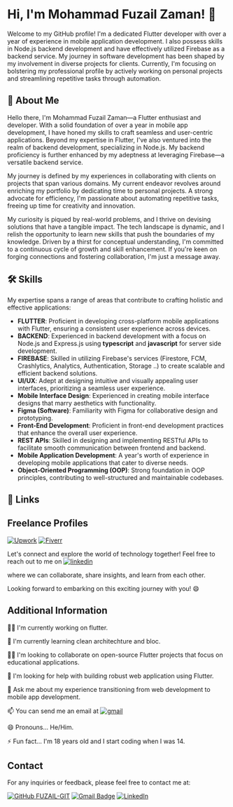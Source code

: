# Hi, I'm Mohammad Fuzail Zaman! 👋

Welcome to my GitHub profile! I'm a dedicated Flutter developer with over a year of experience in mobile application development. I also possess skills in Node.js backend development and have effectively utilized Firebase as a backend service. My journey in software development has been shaped by my involvement in diverse projects for clients. Currently, I'm focusing on bolstering my professional profile by actively working on personal projects and streamlining repetitive tasks through automation.

## 🚀 About Me
Hello there, I'm Mohammad Fuzail Zaman—a Flutter enthusiast and developer. With a solid foundation of over a year in mobile app development, I have honed my skills to craft seamless and user-centric applications. Beyond my expertise in Flutter, I've also ventured into the realm of backend development, specializing in Node.js. My backend proficiency is further enhanced by my adeptness at leveraging Firebase—a versatile backend service.

My journey is defined by my experiences in collaborating with clients on projects that span various domains. My current endeavor revolves around enriching my portfolio by dedicating time to personal projects. A strong advocate for efficiency, I'm passionate about automating repetitive tasks, freeing up time for creativity and innovation.

My curiosity is piqued by real-world problems, and I thrive on devising solutions that have a tangible impact. The tech landscape is dynamic, and I relish the opportunity to learn new skills that push the boundaries of my knowledge. Driven by a thirst for conceptual understanding, I'm committed to a continuous cycle of growth and skill enhancement. If you're keen on forging connections and fostering collaboration, I'm just a message away.

## 🛠 Skills
My expertise spans a range of areas that contribute to crafting holistic and effective applications:

- **FLUTTER**: Proficient in developing cross-platform mobile applications with Flutter, ensuring a consistent user experience across devices.
- **BACKEND**: Experienced in backend development with a focus on Node.js and Express.js using **typescript** and **javascript** for server side development.
- **FIREBASE**: Skilled in utilizing Firebase's services (Firestore, FCM, Crashlytics, Analytics, Authentication, Storage ..) to create scalable and efficient backend solutions.
- **UI/UX**: Adept at designing intuitive and visually appealing user interfaces, prioritizing a seamless user experience.
- **Mobile Interface Design**: Experienced in creating mobile interface designs that marry aesthetics with functionality.
- **Figma (Software)**: Familiarity with Figma for collaborative design and prototyping.
- **Front-End Development**: Proficient in front-end development practices that enhance the overall user experience.
- **REST APIs**: Skilled in designing and implementing RESTful APIs to facilitate smooth communication between frontend and backend.
- **Mobile Application Development**: A year's worth of experience in developing mobile applications that cater to diverse needs.
- **Object-Oriented Programming (OOP)**: Strong foundation in OOP principles, contributing to well-structured and maintainable codebases.

## 🔗 Links

## Freelance Profiles

[![Upwork](https://img.shields.io/badge/Upwork-6FDA44?style=for-the-badge&logo=upwork&logoColor=white)](https://www.upwork.com/freelancers/~019283cbc1dd33861b)
[![Fiverr](https://img.shields.io/badge/Fiverr-1DBF73?style=for-the-badge&logo=fiverr&logoColor=white)](https://www.fiverr.com/m_fuzail_zaman?public_mode=true)

Let's connect and explore the world of technology together! Feel free to reach out to me on 
[![linkedin](https://img.shields.io/badge/linkedin-0A66C2?style=for-the-badge&logo=linkedin&logoColor=white)](https://www.linkedin.com/in/mohammad-fuzail-zaman-670731239/)

where we can collaborate, share insights, and learn from each other.

Looking forward to embarking on this exciting journey with you! 😄

## Additional Information
👩‍💻 I'm currently working on flutter.

🧠 I'm currently learning clean architechture and bloc.

👯‍♀️ I'm looking to collaborate on open-source Flutter projects that focus on educational applications.

🤔 I'm looking for help with building robust web application using Flutter.

💬 Ask me about my experience transitioning from web development to mobile app development.

📫 You can send me an email at 
[![gmail](https://img.shields.io/badge/Gmail-D14836?style=for-the-badge&logo=gmail&logoColor=white)](mailto:mohammadfuzailzaman@gmail.com)

😄 Pronouns... He/Him.

⚡️ Fun fact... I'm 18 years old and I start coding when I was 14.

## Contact

For any inquiries or feedback, please feel free to contact me at:

[![GitHub FUZAIL-GIT](https://img.shields.io/github/followers/FUZAIL-GIT?label=follow&style=social)](https://github.com/FUZAIL-GIT)
[![Gmail Badge](https://img.shields.io/badge/-mohammadfuzailzaman@gmail.com-c14438?style=flat-square&logo=Gmail&logoColor=white&link=mailto:mohammadfuzailzaman@gmail.com)](mailto:mohammadfuzailzaman@gmail.com)
[![LinkedIn](https://img.shields.io/badge/linkedin-%230077B5.svg?style=for-the-badge&logo=linkedin&logoColor=white)](https://www.linkedin.com/in/mohammad-fuzail-zaman-670731239/)




